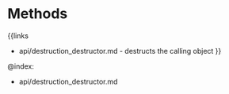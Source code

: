 
Methods
=======

{{links
- api/destruction_destructor.md - destructs the calling object
}}

@index:
- api/destruction_destructor.md


